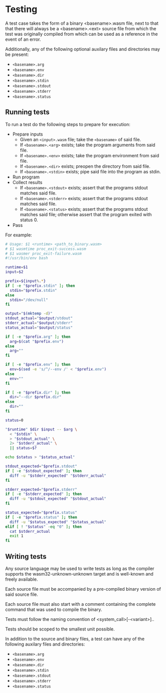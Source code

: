 # Testing

A test case takes the form of a binary \<basename\>.wasm file, next to that
that there will always be a \<basename\>.\<ext\> source file from which the
test was originally compiled from which can be used as a reference in the event
of an error.

Additionally, any of the following optional auxilary files and directories may
be present:
- `<basename>.arg`
- `<basename>.env`
- `<basename>.dir`
- `<basename>.stdin`
- `<basename>.stdout`
- `<basename>.stderr`
- `<basename>.status`

## Running tests

To run a test do the following steps to prepare for execution:

- Prepare inputs
  - Given an `<input>.wasm` file; take the `<basename>` of said file.
  - If `<basename>.<arg>` exists; take the program arguments from said file.
  - If `<basename>.<env>` exists; take the program environment from said file.
  - If `<basename>.<dir>` exists; preopen the directory from said file.
  - If `<basename>.<stdin>` exists; pipe said file into the program as stdin.
- Run program
- Collect results
  - If `<basename>.<stdout>` exists; assert that the programs stdout matches
    said file.
  - If `<basename>.<stderr>` exists; assert that the programs stdout matches
    said file.
  - If `<basename>.<status>` exists; assert that the programs stdout matches
    said file; otherwise assert that the program exited with status 0.
- Pass

For example:

```bash
# Usage: $1 <runtime> <path_to_binary.wasm>
# $1 wasmtime proc_exit-success.wasm
# $1 wasmer proc_exit-failure.wasm
#!/usr/bin/env bash

runtime=$1
input=$2

prefix=${input%.*}
if [ -e "$prefix.stdin" ]; then
  stdin="$prefix.stdin"
else
  stdin="/dev/null"
fi

output="$(mktemp -d)"
stdout_actual="$output/stdout"
stderr_actual="$output/stderr"
status_actual="$output/status"

if [ -e "$prefix.arg" ]; then
  arg=$(cat "$prefix.env")
else
  arg=""
fi

if [ -e "$prefix.env" ]; then
  env=$(sed -e 's/^/--env /' < "$prefix.env")
else
  env=""
fi

if [ -e "$prefix.dir" ]; then
  dir="--dir $prefix.dir"
else
  dir=""
fi

status=0

"$runtime" $dir $input -- $arg \
  < "$stdin" \
  > "$stdout_actual" \
  2> "$stderr_actual" \
  || status=$?

echo $status > "$status_actual"

stdout_expected="$prefix.stdout"
if [ -e "$stdout_expected" ]; then
  diff -u "$stderr_expected" "$stderr_actual"
fi

stderr_expected="$prefix.stderr"
if [ -e "$stderr_expected" ]; then
  diff -u "$stdout_expected" "$stdout_actual"
fi

status_expected="$prefix.status"
if [ -e "$prefix.status" ]; then
  diff -u "$status_expected" "$status_actual"
elif [ ! "$status" -eq "0" ]; then
  cat $stderr_actual
  exit 1
fi
```

## Writing tests

Any source language may be used to write tests as long as the compiler supports
the wasm32-unknown-unknown target and is well-known and freely available.

Each source file must be accompanied by a pre-compiled binary version of said
source file.

Each source file must also start with a comment containing the complete command
that was used to compile the binary.

Tests must follow the naming convention of \<system_call\>[-\<variant\>].<ext>.

Tests should be scoped to the smallest unit possible.

In addition to the source and binary files, a test can have any of the following
auxilary files and directories:

- `<basename>.arg`
- `<basename>.env`
- `<basename>.dir`
- `<basename>.stdin`
- `<basename>.stdout`
- `<basename>.stderr`
- `<basename>.status`
